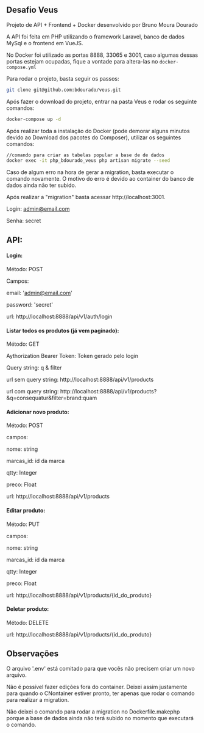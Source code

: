 ## Desafio Veus

Projeto de API +  Frontend + Docker desenvolvido por Bruno Moura Dourado

A API foi feita em PHP utilizando o framework Laravel, banco de dados MySql e o frontend em VueJS.

No Docker foi utilizado as portas 8888, 33065 e 3001, caso algumas dessas portas estejam ocupadas, fique a vontade para altera-las no `docker-compose.yml`

Para rodar o projeto, basta seguir os passos:

```bash
git clone git@github.com:bdourado/veus.git
```

Após fazer o download do projeto, entrar na pasta Veus e rodar os seguinte comandos:

```bash
docker-compose up -d
```

Após realizar toda a instalação do Docker (pode demorar alguns minutos devido ao Download dos pacotes do Composer), utilizar os seguintes comandos:

```bash
//comando para criar as tabelas popular a base de de dados
docker exec -it php_bdourado_veus php artisan migrate --seed
```
Caso de algum erro na hora de gerar a migration, basta executar o comando novamente. O motivo do erro é devido ao container do banco de dados ainda não ter subido. 

Após realizar a "migration" basta acessar http://localhost:3001.

Login: admin@email.com

Senha: secret

## API:

#### Login:

Método: POST 

Campos:

email: 'admin@email.com'

password: 'secret'

url: http://localhost:8888/api/v1/auth/login


#### Listar todos os produtos (já vem paginado):

Método: GET

Aythorization Bearer Token: Token gerado pelo login

Query string: q & filter

url sem query string: http://localhost:8888/api/v1/products

url com query string: http://localhost:8888/api/v1/products?&q=consequatur&filter=brand:quam


#### Adicionar novo produto:

Método: POST

campos:

nome: string

marcas_id: id da marca

qtty: Integer

preco: Float

url: http://localhost:8888/api/v1/products


#### Editar produto:

Método: PUT

campos:

nome: string

marcas_id: id da marca

qtty: Integer

preco: Float

url: http://localhost:8888/api/v1/products/{id_do_produto}


#### Deletar produto:

Método: DELETE

url: http://localhost:8888/api/v1/products/{id_do_produto}


## Observações

O arquivo '.env' está comitado para que vocês não precisem criar um novo arquivo.

Não é possível fazer edições fora do container. Deixei assim justamente para quando o CNontainer estiver pronto, ter apenas que rodar o comando para realizar a migration.

Não deixei o comando para rodar a migration no Dockerfile.makephp porque a base de dados ainda não terá subido no momento que executará o comando.
